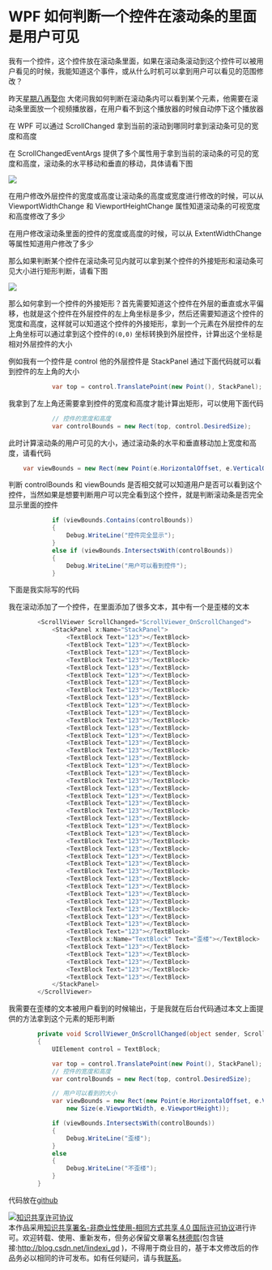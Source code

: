 
# WPF 如何判断一个控件在滚动条的里面是用户可见

我有一个控件，这个控件放在滚动条里面，如果在滚动条滚动到这个控件可以被用户看见的时候，我能知道这个事件，或从什么时机可以拿到用户可以看见的范围修改？

<!--more-->


<!-- csdn -->

昨天[星期八再娶你](https://www.cnblogs.com/hupo376787) 大佬问我如何判断在滚动条内可以看到某个元素，他需要在滚动条里面放一个视频播放器，在用户看不到这个播放器的时候自动停下这个播放器

在 WPF 可以通过 ScrollChanged 拿到当前的滚动到哪同时拿到滚动条可见的宽度和高度

在 ScrollChangedEventArgs 提供了多个属性用于拿到当前的滚动条的可见的宽度和高度，滚动条的水平移动和垂直的移动，具体请看下图

<!-- ![](image/WPF 如何判断一个控件在滚动条的里面是用户可见/WPF 如何判断一个控件在滚动条的里面是用户可见0.png) -->

![](http://image.acmx.xyz/lindexi%2F201942992659886)

在用户修改外层控件的宽度或高度让滚动条的高度或宽度进行修改的时候，可以从 ViewportWidthChange 和 ViewportHeightChange 属性知道滚动条的可视宽度和高度修改了多少

在用户修改滚动条里面的控件的宽度或高度的时候，可以从 ExtentWidthChange 等属性知道用户修改了多少

那么如果判断某个控件在滚动条可见内就可以拿到某个控件的外接矩形和滚动条可见大小进行矩形判断，请看下图

<!-- ![](image/WPF 如何判断一个控件在滚动条的里面是用户可见/WPF 如何判断一个控件在滚动条的里面是用户可见1.png) -->

![](http://image.acmx.xyz/lindexi%2F201942993112871)

那么如何拿到一个控件的外接矩形？首先需要知道这个控件在外层的垂直或水平偏移，也就是这个控件在外层控件的左上角坐标是多少，然后还需要知道这个控件的宽度和高度，这样就可以知道这个控件的外接矩形，拿到一个元素在外层控件的左上角坐标可以通过拿到这个控件的`(0,0)` 坐标转换到外层控件，计算出这个坐标是相对外层控件的大小

例如我有一个控件是 control 他的外层控件是 StackPanel 通过下面代码就可以看到控件的左上角的大小

```csharp
            var top = control.TranslatePoint(new Point(), StackPanel);
```

我拿到了左上角还需要拿到控件的宽度和高度才能计算出矩形，可以使用下面代码

```csharp
            // 控件的宽度和高度
            var controlBounds = new Rect(top, control.DesiredSize);
```

此时计算滚动条的用户可见的大小，通过滚动条的水平和垂直移动加上宽度和高度，请看代码

```csharp
    var viewBounds = new Rect(new Point(e.HorizontalOffset, e.VerticalOffset), new Size(e.ViewportWidth, e.ViewportHeight));
```

判断 controlBounds 和 viewBounds 是否相交就可以知道用户是否可以看到这个控件，当然如果是想要判断用户可以完全看到这个控件，就是判断滚动条是否完全显示里面的控件

```csharp
            if (viewBounds.Contains(controlBounds))
            {
                Debug.WriteLine("控件完全显示");
            }
            else if (viewBounds.IntersectsWith(controlBounds))
            {
                Debug.WriteLine("用户可以看到控件");
            }
```

下面是我实际写的代码

我在滚动添加了一个控件，在里面添加了很多文本，其中有一个是歪楼的文本

```csharp
        <ScrollViewer ScrollChanged="ScrollViewer_OnScrollChanged">
            <StackPanel x:Name="StackPanel">
                <TextBlock Text="123"></TextBlock>
                <TextBlock Text="123"></TextBlock>
                <TextBlock Text="123"></TextBlock>
                <TextBlock Text="123"></TextBlock>
                <TextBlock Text="123"></TextBlock>
                <TextBlock Text="123"></TextBlock>
                <TextBlock Text="123"></TextBlock>
                <TextBlock Text="123"></TextBlock>
                <TextBlock Text="123"></TextBlock>
                <TextBlock Text="123"></TextBlock>
                <TextBlock Text="123"></TextBlock>
                <TextBlock Text="123"></TextBlock>
                <TextBlock Text="123"></TextBlock>
                <TextBlock Text="123"></TextBlock>
                <TextBlock Text="123"></TextBlock>
                <TextBlock Text="123"></TextBlock>
                <TextBlock Text="123"></TextBlock>
                <TextBlock Text="123"></TextBlock>
                <TextBlock Text="123"></TextBlock>
                <TextBlock Text="123"></TextBlock>
                <TextBlock Text="123"></TextBlock>
                <TextBlock Text="123"></TextBlock>
                <TextBlock Text="123"></TextBlock>
                <TextBlock Text="123"></TextBlock>
                <TextBlock Text="123"></TextBlock>
                <TextBlock Text="123"></TextBlock>
                <TextBlock Text="123"></TextBlock>
                <TextBlock Text="123"></TextBlock>
                <TextBlock Text="123"></TextBlock>
                <TextBlock Text="123"></TextBlock>
                <TextBlock Text="123"></TextBlock>
                <TextBlock Text="123"></TextBlock>
                <TextBlock Text="123"></TextBlock>
                <TextBlock Text="123"></TextBlock>
                <TextBlock Text="123"></TextBlock>
                <TextBlock Text="123"></TextBlock>
                <TextBlock Text="123"></TextBlock>
                <TextBlock Text="123"></TextBlock>
                <TextBlock Text="123"></TextBlock>
                <TextBlock Text="123"></TextBlock>
                <TextBlock x:Name="TextBlock" Text="歪楼"></TextBlock>
                <TextBlock Text="123"></TextBlock>
                <TextBlock Text="123"></TextBlock>
                <TextBlock Text="123"></TextBlock>
                <TextBlock Text="123"></TextBlock>
                <TextBlock Text="123"></TextBlock>
            </StackPanel>
        </ScrollViewer>

```

我需要在歪楼的文本被用户看到的时候输出，于是我就在后台代码通过本文上面提供的方法拿到这个元素的矩形判断

```csharp
        private void ScrollViewer_OnScrollChanged(object sender, ScrollChangedEventArgs e)
        {
            UIElement control = TextBlock;

            var top = control.TranslatePoint(new Point(), StackPanel);
            // 控件的宽度和高度
            var controlBounds = new Rect(top, control.DesiredSize);

            // 用户可以看到的大小
            var viewBounds = new Rect(new Point(e.HorizontalOffset, e.VerticalOffset),
                new Size(e.ViewportWidth, e.ViewportHeight));

            if (viewBounds.IntersectsWith(controlBounds))
            {
                Debug.WriteLine("歪楼");
            }
            else
            {
                Debug.WriteLine("不歪楼");
            }
        }

```

代码放在[github](https://github.com/lindexi/lindexi_gd/tree/d7dcb508e81184a76441834113159761646de5d9/BallkowhejallColalljaygairwair)







<a rel="license" href="http://creativecommons.org/licenses/by-nc-sa/4.0/"><img alt="知识共享许可协议" style="border-width:0" src="https://licensebuttons.net/l/by-nc-sa/4.0/88x31.png" /></a><br />本作品采用<a rel="license" href="http://creativecommons.org/licenses/by-nc-sa/4.0/">知识共享署名-非商业性使用-相同方式共享 4.0 国际许可协议</a>进行许可。欢迎转载、使用、重新发布，但务必保留文章署名[林德熙](http://blog.csdn.net/lindexi_gd)(包含链接:http://blog.csdn.net/lindexi_gd )，不得用于商业目的，基于本文修改后的作品务必以相同的许可发布。如有任何疑问，请与我[联系](mailto:lindexi_gd@163.com)。